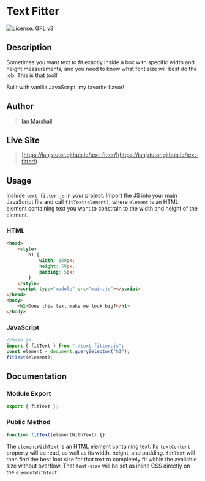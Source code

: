 # Text Fitter

[![License: GPL v3](https://img.shields.io/badge/License-GPLv3-blue.svg)](https://www.gnu.org/licenses/gpl-3.0)

## Description

Sometimes you want text to fit exactly inside a box with specific width and height measurements, and you need to know what font size will best do the job. This is that tool!

Built with vanilla JavaScript, my favorite flavor!

## Author

> [Ian Marshall](https://ianjstutor.github.io/ian-marshall/)

## Live Site

> [https://ianjstutor.github.io/text-fitter/](https://ianjstutor.github.io/text-fitter/)

## Usage

Include <code>text-fitter.js</code> in your project. Import the JS into your main JavaScript file and call <code>fitText(element)</code>, where <code>element</code> is an HTML element containing text you want to constrain to the width and height of the element.

### HTML

```html
<head>
    <style>
        h1 {
            width: 100px;
            height: 50px;
            padding: 5px;
        }
    </style>
    <script type="module" src="main.js"></script>
</head>
<body>
    <h1>Does this text make me look big?</h1>
</body>
```

### JavaScript

```js
//main.js
import { fitText } from "./text-fitter.js";
const element = document.querySelector("h1");
fitText(element);
```

## Documentation

### Module Export

```js
export { fitText };
```

### Public Method

```js
function fitText(elementWithText) {}
```

The <code>elementWithText</code> is an HTML element containing text. Its <code>textContent</code> property will be read, as well as its width, height, and padding. <code>fitText</code> will then find the best font size for that text to completely fit within the available size without overflow. That <code>font-size</code> will be set as inline CSS directly on the <code>elementWithText</code>.
